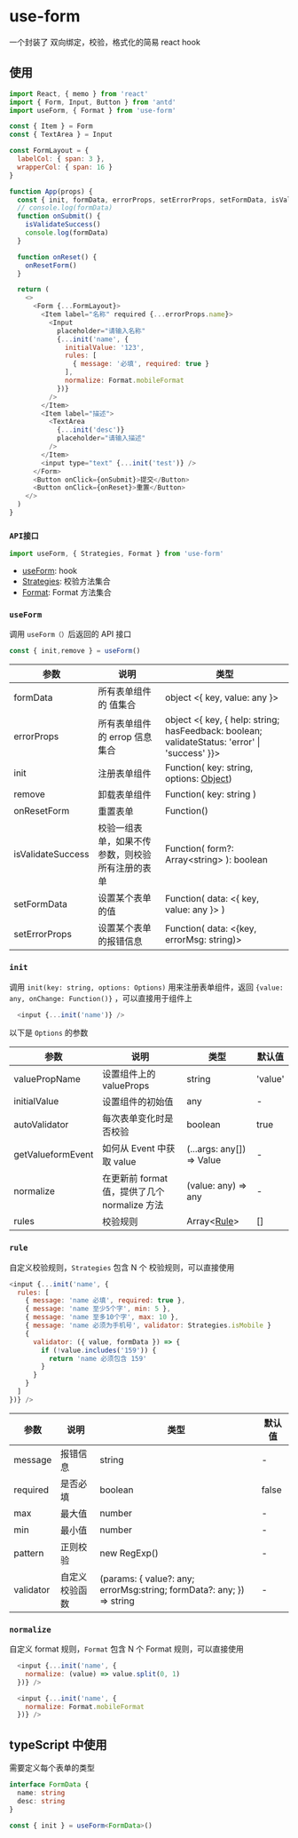 # use-form

一个封装了 双向绑定，校验，格式化的简易 react hook

## 使用

```js
import React, { memo } from 'react'
import { Form, Input, Button } from 'antd'
import useForm, { Format } from 'use-form'

const { Item } = Form
const { TextArea } = Input

const FormLayout = {
  labelCol: { span: 3 },
  wrapperCol: { span: 16 }
}

function App(props) {
  const { init, formData, errorProps, setErrorProps, setFormData, isValidateSuccess, onResetForm } = useForm()
  // console.log(formData)
  function onSubmit() {
    isValidateSuccess()
    console.log(formData)
  }

  function onReset() {
    onResetForm()
  }

  return (
    <>
      <Form {...FormLayout}>
        <Item label="名称" required {...errorProps.name}>
          <Input
            placeholder="请输入名称"
            {...init('name', {
              initialValue: '123',
              rules: [
                { message: '必填', required: true }
              ],
              normalize: Format.mobileFormat
            })}
          />
        </Item>
        <Item label="描述">
          <TextArea
            {...init('desc')}
            placeholder="请输入描述"
          />
        </Item>
        <input type="text" {...init('test')} />
      </Form>
      <Button onClick={onSubmit}>提交</Button>
      <Button onClick={onReset}>重置</Button>
    </>
  )
}
```

### `API接口`
```js
import useForm, { Strategies, Format } from 'use-form'
```
- [useForm](#`useForm`): hook
- [Strategies](#`rule`): 校验方法集合
- [Format](#`normalize`): Format 方法集合

### `useForm`
调用 `useForm（）`后返回的 API 接口

```js
const { init,remove } = useForm()
```

| 参数  | 说明 | 类型 |
| ---- | ---- | --- | 
| formData | 所有表单组件的 值集合| object <{ key, value: any }> |
| errorProps | 所有表单组件的 errop 信息集合 | object <{ key, { help: string; hasFeedback: boolean; validateStatus: 'error' \| 'success' }}> |
| init | 注册表单组件 | Function( key: string, options: [Object](#init)) |
| remove | 卸载表单组件 | Function( key: string ) |
| onResetForm | 重置表单 | Function() |
| isValidateSuccess | 校验一组表单，如果不传参数，则校验所有注册的表单 | Function( form?: Array\<string> ): boolean |
| setFormData | 设置某个表单的值 | Function( data: <{ key, value: any }> )|
| setErrorProps| 设置某个表单的报错信息 | Function( data: <{key, errorMsg: string)> |

### `init`
调用 `init(key: string, options: Options)` 用来注册表单组件，返回 `{value: any, onChange: Function()}` ，可以直接用于组件上

``` js
  <input {...init('name')} />
```

以下是 `Options` 的参数

| 参数 | 说明 | 类型 | 默认值 |
| --- | --- | --- | --- |
| valuePropName | 设置组件上的 valueProps | string | 'value' |
| initialValue | 设置组件的初始值 | any | - |
| autoValidator | 每次表单变化时是否校验 | boolean | true |
| getValueformEvent | 如何从 Event 中获取 value | (...args: any[]) => Value | - |
| normalize | 在更新前 format 值，提供了几个 normalize 方法 | (value: any) => any | - |
| rules | 校验规则 | Array\<[Rule](#rule)> | [] |

### `rule`
自定义校验规则，`Strategies` 包含 N 个 校验规则，可以直接使用

```js
<input {...init('name', {
  rules: [
    { message: 'name 必填', required: true },
    { message: 'name 至少5个字', min: 5 },
    { message: 'name 至多10个字', max: 10 },
    { message: 'name 必须为手机号', validator: Strategies.isMobile }
    {
      validator: ({ value, formData }) => {
        if (!value.includes('159')) {
          return 'name 必须包含 159'
        }
      }
    }
  ]
})} />
```

| 参数 | 说明 | 类型 | 默认值 |
| --- | --- | --- | --- |
| message | 报错信息 | string | - |
| required | 是否必填 | boolean | false |
| max | 最大值 | number | - |
| min | 最小值 | number | - |
| pattern | 正则校验 | new RegExp() | - |
| validator | 自定义校验函数 | (params: { value?: any; errorMsg:string; formData?: any; }) => string | - |

### `normalize`
自定义 format 规则，`Format` 包含 N 个 Format 规则，可以直接使用

```js
  <input {...init('name', {
    normalize: (value) => value.split(0, 1)
  })} />

  <input {...init('name', {
    normalize: Format.mobileFormat
  })} />
```

## typeScript 中使用

需要定义每个表单的类型

```ts
interface FormData {
  name: string
  desc: string
}

const { init } = useForm<FormData>()
```







